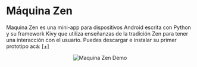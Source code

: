 # Máquina Zen
Maquina Zen es una mini-app para dispositivos Android escrita con Python y su framework Kivy que utiliza enseñanzas de la tradición Zen para tener una interacción con el usuario. Puedes descargar e instalar su primer prototipo acá: [[+]](https://drive.google.com/file/d/1jHmnUmVlQY_5ryu9UucYlO-_oOzVsA5p/view?usp=drive_link) 

<div align="center">
  <img src="https://github.com/host-2077/MaquinaZen/blob/master/assets/MaquinaZenDemo.gif" alt="Maquina Zen Demo">
</div>
